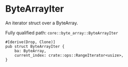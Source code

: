 # ByteArrayIter

An iterator struct over a ByteArray.

Fully qualified path: `core::byte_array::ByteArrayIter`

<pre><code class="language-rust">#[derive(Drop, Clone)]
pub struct ByteArrayIter {
    ba: ByteArray,
    current_index: crate::ops::RangeIterator&lt;usize&gt;,
}</code></pre>


